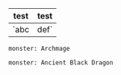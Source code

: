 | test | test |
| ---- | ---- |
| `abc|def`     |      |


```statblock
monster: Archmage
```


```statblock
monster: Ancient Black Dragon
```